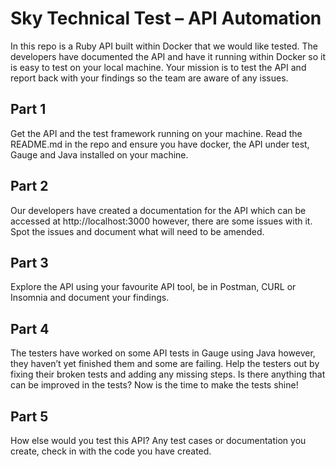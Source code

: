 # Sky Technical Test – API Automation

In this repo is a Ruby API built within Docker that we would like tested.  The developers have documented the API and have it running within Docker so it is easy to test on your local machine.  Your mission is to test the API and report back with your findings so the team are aware of any issues.

## Part 1 
Get the API and the test framework running on your machine.  Read the README.md in the repo and ensure you have docker, the API under test, Gauge and Java installed on your machine.

## Part 2
Our developers have created a documentation for the API which can be accessed at http://localhost:3000 however, there are some issues with it.  Spot the issues and document what will need to be amended.

## Part 3
Explore the API using your favourite API tool, be in Postman, CURL or Insomnia and document your findings.

## Part 4
The testers have worked on some API tests in Gauge using Java however, they haven’t yet finished them and some are failing.  Help the testers out by fixing their broken tests and adding any missing steps.  Is there anything that can be improved in the tests? Now is the time to make the tests shine!

## Part 5
How else would you test this API? Any test cases or documentation you create, check in with the code you have created.
